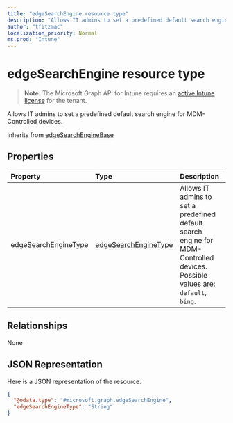 ```yaml
---
title: "edgeSearchEngine resource type"
description: "Allows IT admins to set a predefined default search engine for MDM-Controlled devices."
author: "tfitzmac"
localization_priority: Normal
ms.prod: "Intune"
---
```


# edgeSearchEngine resource type

> **Note:** The Microsoft Graph API for Intune requires an [active Intune license](https://go.microsoft.com/fwlink/?linkid=839381) for the tenant.

Allows IT admins to set a predefined default search engine for MDM-Controlled devices.


Inherits from [edgeSearchEngineBase](../resources/intune-deviceconfig-edgesearchenginebase.md)

## Properties
|Property|Type|Description|
|:---|:---|:---|
|edgeSearchEngineType|[edgeSearchEngineType](../resources/intune-deviceconfig-edgesearchenginetype.md)|Allows IT admins to set a predefined default search engine for MDM-Controlled devices. Possible values are: `default`, `bing`.|

## Relationships
None

## JSON Representation
Here is a JSON representation of the resource.
<!-- {
  "blockType": "resource",
  "@odata.type": "microsoft.graph.edgeSearchEngine"
}
-->
``` json
{
  "@odata.type": "#microsoft.graph.edgeSearchEngine",
  "edgeSearchEngineType": "String"
}
```



